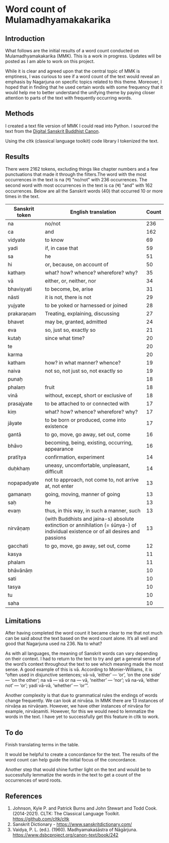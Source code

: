# Word count of Mulamadhyamakakarika
## Introduction
What follows are the initial results of a word count conducted on Mulamadhyamakakarika (MMK). This is a work in progress. Updates will be posted as I am able to work on this project.

While it is clear and agreed upon that the central topic of MMK is emptiness, I was curious to see if a word count of the text would reveal an emphasis by Nagarjuna on specific topics related to this theme. Moreover, I hoped that in finding that he used certain words with some frequency that it would help me to better understand the unifying theme by paying closer attention to parts of the text with frequently occurring words. 

## Methods
I created a text file version of MMK I could read into Python. I sourced the text from the [Digital Sanskrit Buddhist Canon](https://www.dsbcproject.org/canon-text/book/242).

Using the cltk (classical language toolkit) code library I tokenized the text. 

## Results
There were 2162 tokens, excluding things like chapter numbers and a few punctuations that made it through the filters.The word with the most occurrences in the text is na (न) "no/not" with 236 occurrences. The second word with most occurrences in the text is ca (च) "and" with 162 occurrences. Below are all the Sanskrit words (40) that occurred 10 or more times in the text.

| Sanskrit token | English translation                                                                                                                 | Count |
|----------------|-------------------------------------------------------------------------------------------------------------------------------------|-------|
| na             | no/not                                                                                                                              | 236   |
| ca             | and                                                                                                                                 | 162   |
| vidyate        | to know                                                                                                                             | 69    |
| yadi           | if, in case that                                                                                                                    | 59    |
| sa             | he                                                                                                                                  | 51    |
| hi             | or, because, on account of                                                                                                          | 50    |
| kathaṃ         | what? how? whence? wherefore? why?                                                                                                  | 35    |
| vā             | either, or, neither, nor                                                                                                            | 34    |
| bhaviṣyati     | to become, be, arise                                                                                                                | 31    |
| nāsti          | it is not, there is not                                                                                                             | 29    |
| yujyate        | to be yoked or harnessed or joined                                                                                                  | 28    |
| prakaraṇam     | Treating, explaining, discussing                                                                                                    | 27    |
| bhavet         | may be, granted, admitted                                                                                                           | 24    |
| eva            | so, just so, exactly so                                                                                                             | 21    |
| kutaḥ          | since what time?                                                                                                                    | 20    |
| te             |                                                                                                                                     | 20    |
| karma          |                                                                                                                                     | 20    |
| katham         | how? in what manner? whence?                                                                                                        | 19    |
| naiva          | not so, not just so, not exactly so                                                                                                 | 19    |
| punaḥ          |                                                                                                                                     | 18    |
| phalaṃ         | fruit                                                                                                                               | 18    |
| vinā           | without, except, short or exclusive of                                                                                              | 18    |
| prasajyate     | to be attached to or connected with                                                                                                 | 17    |
| kiṃ            | what? how? whence? wherefore? why?                                                                                                  | 17    |
| jāyate         | to be born or produced, come into existence                                                                                         | 17    |
| gantā          | to go, move, go away, set out, come                                                                                                 | 16    |
| bhāvo          | becoming, being, existing, occurring, appearance                                                                                    | 16    |
| pratītya       | confirmation, experiment                                                                                                            | 14    |
| duḥkhaṃ        | uneasy, uncomfortable, unpleasant, difficult                                                                                        | 14    |
| nopapadyate    | not to approach, not come to, not arrive at, not enter                                                                              | 13    |
| gamanaṃ        | going, moving, manner of going                                                                                                      | 13    |
| saḥ            | he                                                                                                                                  | 13    |
| evaṃ           | thus, in this way, in such a manner, such                                                                                           | 13    |
| nirvāṇaṃ       | (with Buddhists and jaina-s) absolute extinction or annihilation (=  śūnya-) of individual existence or of all desires and passions | 13    |
| gacchati       | to go, move, go away, set out, come                                                                                                 | 12    |
| kasya          |                                                                                                                                     | 11    |
| phalam         |                                                                                                                                     | 11    |
| bhāvānāṃ       |                                                                                                                                     | 10    |
| sati           |                                                                                                                                     | 10    |
| tasya          |                                                                                                                                     | 10    |
| tu             |                                                                                                                                     | 10    |
| saha           |                                                                                                                                     | 10    |

## Limitations
After having completed the word count it became clear to me that not much can be said about the text based on the word count alone. It’s all well and good that Nagarjuna used na 236. Na to what? 

As with all languages, the meaning of Sanskrit words can vary depending on their context. I had to return to the text to try and get a general sense of the word’s context throughout the text to see which meaning made the most sense. A good example of this is vā. According to Monier-Williams, it is “often used in disjunctive sentences; vā-vā, ‘either’ — ‘or’, ‘on the one side’ — ‘on the other’; na vā — vā or na — vā, ‘neither’ — ‘nor’; vā na-vā, ‘either not’ — ‘or’; yadi vā-vā, ‘whether’ — ‘or’”.

Another complexity is that due to grammatical rules the endings of words change frequently. We can look at nirvāṇa. In MMK there are 13 instances of nirvāṇa as nirvāṇaṃ. However, we have other instances of nirvāṇa for example, nirvāṇamiti. However, for this we would need to lemmatize the words in the text. I have yet to successfully get this feature in cltk to work.

## To do
Finish translating terms in the table.

It would be helpful to create a concordance for the text. The results of the word count can help guide the initial focus of the concordance.

Another step that would shine further light on the text and would be to successfully lemmatize the words in the text to get a count of the occurrences of word roots.

## References
1. Johnson, Kyle P. and Patrick Burns and John Stewart and Todd Cook. (2014-2021). CLTK: The Classical Language Toolkit. https://github.com/cltk/cltk
2. Sanskrit Dictionary - https://www.sanskritdictionary.com/
3. Vaidya, P. L. (ed.). (1960). Madhyamakaśāstra of Nāgārjuna. https://www.dsbcproject.org/canon-text/book/242


